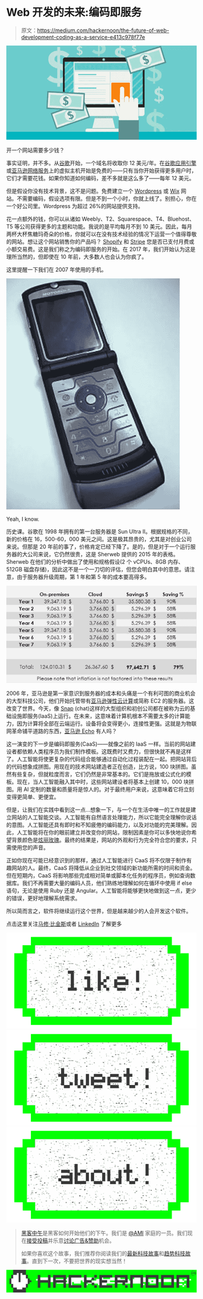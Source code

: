 # Web 开发的未来:编码即服务

> 原文：<https://medium.com/hackernoon/the-future-of-web-development-coding-as-a-service-e413c978f77e>

![](img/1cb20b6b7bd967a3299bc6f6a4c2e81d.png)

开一个网站需要多少钱？

事实证明，并不多。从[谷歌](https://domains.google/#/)开始，一个域名将收取你 12 美元/年。在[谷歌应用引擎](https://cloud.google.com/)或[亚马逊网络服务](https://aws.amazon.com/free/?sc_channel=PS&sc_campaign=acquisition_US&sc_publisher=google&sc_medium=cloud_computing_b&sc_content=aws_url_e_control_q32016&sc_detail=amazon.%20web%20services&sc_category=cloud_computing&sc_segment=102882720282&sc_matchtype=e&sc_country=US&s_kwcid=AL!4422!3!102882720282!e!!g!!amazon.%20web%20services&ef_id=V6Mm5QAAAMJ18-Qn:20170310010732:s)上的虚拟主机开始是免费的——只有当你开始获得更多用户时，它们才需要花钱。如果你知道如何编码，差不多就是这么多了——每年 12 美元。

但是假设你没有技术背景，这不是问题。免费建立一个 [Wordpress](https://wordpress.com/com-vs-org/) 或 [Wix](http://www.wix.com/freesitebuilder/hiker-create?experiment_id=wix%5Ee%5E48420852460%5E1t2&gclid=Cj0KEQiAl4TGBRDhgvmikdHPsdABEiQAtBcc8Cgo9XQ13no3zWz7JHGKiXgmbIyoqSajufKnjyDXEQ8aAvk08P8HAQ&utm_campaign=195454540%5E10375167220&utm_medium=cpc&utm_source=google) 网站。不需要编码，假设选项有限。但是不到一个小时，你就上线了。别担心，你在一个好公司里。Wordpress 为超过 26%的网站提供支持。

花一点额外的钱，你可以从诸如 Weebly、T2、Squarespace、T4、Bluehost、T5 等公司获得更多的主题和功能。我说的是平均每月不到 10 美元。因此，每月两杯大杯焦糖玛奇朵的价格，你就可以在没有技术经验的情况下运营一个值得尊敬的网站。想让这个网站销售你的产品吗？ [Shopify](https://www.shopify.com/) 和 [Stripe](https://stripe.com/) 您是否已支付月费或小额交易费。这是我们称之为编码即服务的开始。在 2017 年，我们开始认为这是理所当然的，但即使在 10 年前，大多数人也会认为你疯了。

这里提醒一下我们在 2007 年使用的手机。

![](img/c3d68dad7ed422727108bca7cd08e035.png)

Yeah, I know.

历史课。谷歌在 1998 年拥有的第一台服务器是 Sun Ultra II。根据规格的不同，新的价格在 16，500-60，000 美元之间。这是极其昂贵的，尤其是对创业公司来说。但那是 20 年前的事了，价格肯定已经下降了。是的，但是对于一个运行服务器的大公司来说，它仍然很贵，这是 Sherweb 提供的 2015 年的表格。Sherweb 在他们的分析中做出了使用和规格假设(2 个 vCPUs、8GB 内存、512GB 磁盘存储)，因此这不是一个一刀切的评估，但您会明白其中的意思。请注意，由于服务器升级周期，第 1 年和第 5 年的成本要高得多。

![](img/8763914257608c928aec35063a8e8c93.png)

2006 年，亚马逊是第一家意识到服务器的成本和头痛是一个有利可图的商业机会的大型科技公司，他们开始托管带有[亚马逊弹性云计算](https://en.wikipedia.org/wiki/Amazon_Elastic_Compute_Cloud)或简称 EC2 的服务器。这改变了世界。今天，像 [Snap](http://www.zdnet.com/article/snapchat-spending-2-billion-over-5-years-for-google-cloud/) (chat)这样的大型组织和初创公司都在被称为云的基础设施即服务(IaaS)上运行。在未来，这意味着计算机根本不需要太多的计算能力，因为计算将全部在云端运行。设备将会变得更小，连接性更强。这就是为物联网革命铺平道路的东西，[亚马逊 Echo](https://www.amazon.com/dp/B015TJD0Y4/ref=fs_ods_fs_aucc_bt) 有人吗？

这一演变的下一步是编码即服务(CaaS)——就像之前的 IaaS 一样。当前的网站建设者都依赖人类程序员为我们制作模板。这既费时又费力，但很快就不再是这样了。人工智能将使更复杂的代码组合能够通过自动化过程装配在一起。把网站背后的代码想象成拼图。用现在的技术网站建造者正在创造，比方说，100 块拼图。虽然有些复杂，但就粒度而言，它们仍然是非常基本的。它们是拖放或公式化的模板。现在，当人工智能融入其中时，这些网站建设者将基本上创建 10，000 块拼图。用 AI 定制的数量和质量将是惊人的。对于最终用户来说，这意味着它将立刻变得更简单、更便宜。

但是，让我们在实践中看到这一点…想象一下，与一个在生活中唯一的工作就是建立网站的人工智能交谈。人工智能有自然语言处理能力，所以它能完全理解你说话的意图。人工智能还具有即时和不知疲倦的编码能力，以及对功能的完美理解。因此，人工智能将在你的眼前建立并改变你的网站，限制因素是你可以多快地说你希望背景颜色是[炫丽玫瑰](http://www.crayola.com/explore-colors/razzle-dazzle-rose.aspx)。最终的结果是，网站的外观和行为完全符合您的要求，只需使用您的声音。

正如你现在可能已经意识到的那样，通过人工智能进行 CaaS 将不仅限于制作有趣网站的人。最终，CaaS 将降低从企业到社交领域的新功能所需的时间和资金。但在短期内，CaaS 将影响那些完成相对简单或脚本化任务的程序员，例如查询数据库。我们不再需要大量的编码人员，他们熟练地理解如何在循环中使用 if else 语句，无论是使用 Ruby 还是 Angular。人工智能将能够更快地做到这一点，更少的错误，更好地理解系统需求。

所以简而言之，软件将继续运行这个世界，但是越来越少的人会开发这个软件。

点击这里关注[马修·比金斯](https://medium.com/u/92f25ac1082d?source=post_page-----e413c978f77e--------------------------------)或者 [LinkedIn](https://www.linkedin.com/in/bigginsmatthew/) 了解更多

[![](img/50ef4044ecd4e250b5d50f368b775d38.png)](http://bit.ly/HackernoonFB)[![](img/979d9a46439d5aebbdcdca574e21dc81.png)](https://goo.gl/k7XYbx)[![](img/2930ba6bd2c12218fdbbf7e02c8746ff.png)](https://goo.gl/4ofytp)

> [黑客中午](http://bit.ly/Hackernoon)是黑客如何开始他们的下午。我们是 [@AMI](http://bit.ly/atAMIatAMI) 家庭的一员。我们现在[接受投稿](http://bit.ly/hackernoonsubmission)并乐意[讨论广告&赞助](mailto:partners@amipublications.com)机会。
> 
> 如果你喜欢这个故事，我们推荐你阅读我们的[最新科技故事](http://bit.ly/hackernoonlatestt)和[趋势科技故事](https://hackernoon.com/trending)。直到下一次，不要把世界的现实想当然！

![](img/be0ca55ba73a573dce11effb2ee80d56.png)